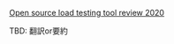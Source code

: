 [Open source load testing tool review 2020](https://k6.io/blog/comparing-best-open-source-load-testing-tools/#memory-usage)

TBD: 翻訳or要約
